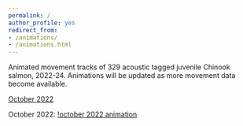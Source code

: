 ```yaml
---
permalink: /
author_profile: yes
redirect_from:
- /animations/
- /animations.html
---
```


Animated movement tracks of 329 acoustic tagged juvenile Chinook salmon, 2022-24. Animations will be updated as more movement data become available.

[October 2022](wesleygreentree.github.io/animations/october-2022)

October 2022:
[!october 2022 animation](/files/oct22-anim-satellite.gif)

